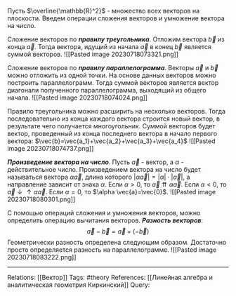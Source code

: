 Пусть $\overline{\mathbb{R}^2}$ - множество всех векторов на плоскости. Введем операции сложения векторов и умножение вектора на число. 

Сложение векторов по ***правилу треугольника***. Отложим вектора $\vec{b}$ из конца $\vec{a}$. Тогда вектора, идущий из начала $\vec{a}$ в конец $\vec{b}$ является суммой векторов. 
![[Pasted image 20230718073321.png]]

Сложение векторов по ***правилу параллелограмма***. Векторы $\vec{a}$ и $\vec{b}$ можно отложить из одной точки. На основе данных векторов можно построить параллелограмм. Тогда суммой векторов является вектор диагонали полученного параллелограмма, выходящий из общего начала. 
![[Pasted image 20230718074024.png]]

Правило треугольника можно расширить на несколько векторов. Тогда последовательно из конца каждого вектора строится новый вектор, в результате чего получается многоугольник. Суммой векторов будет вектор, проведенный из конца последнего вектора в начало первого вектора: $\vec{b}=\vec{a_1}+\vec{a_2}+\vec{a_3}+\vec{a_4}$
![[Pasted image 20230718074737.png]]

***Произведение вектора на число***. Пусть $\vec{a}$ - вектор, а $\alpha$ - действительное число. Произведением вектора на число будет называться вектора $\alpha \vec{a}$, длина которого $|\alpha \vec{a}|=|\alpha| \cdot |\vec{a}$|, а направление зависит от знака $\alpha$. Если $\alpha > 0$, то $\vec{a} \upuparrows \alpha \vec{a}$. Если $\alpha < 0$, то $\vec{a} \downarrow \uparrow \alpha \vec{a}$. Если $\alpha = 0$, то $\alpha \vec{a}=\vec{0}$. 
![[Pasted image 20230718080301.png]]

С помощью операций сложения и умножения векторов, можно определить операцию вычитания векторов. ***Разность векторов***:
$$\vec{a} - \vec{b} = \vec{a} + (-\vec{b})$$
Геометрически разность определена следующим образом. Достаточно просто определяется разность на параллелограмме. 
![[Pasted image 20230718083222.png]]

___
Relations: [[Вектор]] 
Tags: #theory 
References: [[Линейная алгебра и аналитическая геометрия Киркинский]] 
Query: 